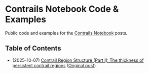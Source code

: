 # Contrails Notebook Code & Examples

Public code and examples for the [Contrails Notebook](https://notebook.contrails.org) posts.

## Table of Contents

- (2025-10-07) [Contrail Region Structure (Part I): The thickness of persistent contrail regions](contrail-region-part-I) ([Original post](https://notebook.contrails.org/contrail-region-structure-part-i/))
